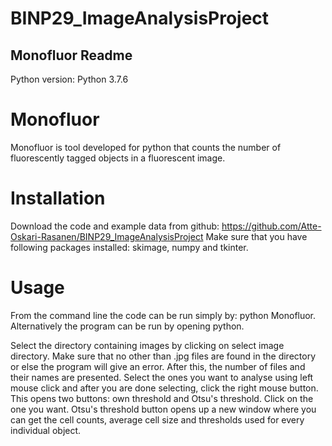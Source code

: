 # BINP29_ImageAnalysisProject
## Monofluor Readme
Python version: Python 3.7.6

# Monofluor
Monofluor is tool developed for python that counts the number of fluorescently tagged objects
in a fluorescent image.

# Installation
Download the code and example data from github: https://github.com/Atte-Oskari-Rasanen/BINP29_ImageAnalysisProject
Make sure that you have following packages installed: skimage, numpy and tkinter.

# Usage
From the command line the code can be run simply by: python Monofluor. Alternatively
the program can be run by opening python.

Select the directory containing images by clicking on select image directory. Make
sure that no other than .jpg files are found in the directory or else the program
will give an error. After this, the number of files and their names are presented.
Select the ones you want to analyse using left mouse click and after you are done
selecting, click the right mouse button. This opens two buttons: own threshold
and Otsu's threshold. Click on the one you want. Otsu's threshold button opens up
a new window where you can get the cell counts, average cell size and thresholds
used for every individual object.
